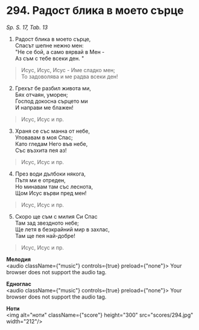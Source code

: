 # 294. Радост блика в моето сърце  

*Sp. S. 17, Tab. 13*  

1. Радост блика в моето сърце,  
Спасът шепне нежно мен:  
"Не се бой, а само вярвай в Мен -  
Аз съм с тебе всеки ден. "  

> Исус, Исус, Исус - Име сладко мен;  
> То задоволява и ме радва всеки ден!  

2. Грехът бе разбил живота ми,  
Бях отчаян, уморен;  
Господ докосна сърцето ми  
И направи ме блажен!  

> Исус, Исус и пр.  

3. Храня се със манна от небе,  
Уповавам в моя Спас;  
Като гледам Него във небе,  
Със възхита пея аз!  

> Исус, Исус и пр.  

4. През води дълбоки някога,  
Пътя ми е отреден,  
Но минавам там със леснота,  
Щом Исус върви пред мен!  

> Исус, Исус и пр.  

5. Скоро ще съм с милия Си Спас  
Там зад звездното небе;  
Ще летя в безкрайний мир в захлас,  
Там ще пея най-добре!  

> Исус, Исус и пр.  

__Мелодия__  
<audio className={"music"} controls={true} preload={"none"}><source src="mp3/294.mp3" type="audio/mpeg"/>
Your browser does not support the audio tag.
</audio>  

__Едноглас__  
<audio className={"music"} controls={true} preload={"none"}><source src="transp/294.mp3" type="audio/mpeg"/>
Your browser does not support the audio tag.
</audio>  

__Ноти__  
<img alt="ноти" className={"score"} height="300" src="scores/294.jpg" width="212"/>

